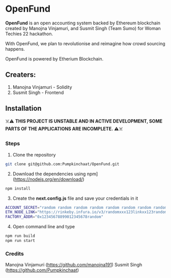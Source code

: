 # OpenFund

**OpenFund** is an open accounting system backed by Ethereum blockchain created by Manojna Vinjamuri, and Susmit Singh (Team Sumo) for Woman Techies 22 hackathon.

With OpenFund, we plan to revolutionise and reimagine how crowd sourcing happens.

OpenFund is powered by Etherium Blockchain.

## Creaters:
1. Manojna Vinjamuri - Solidity
2. Susmit Singh - Frontend

## Installation

☠️⚠️ **THIS PROJECT IS UNSTABLE AND IN ACTIVE DEVELOPMENT, SOME PARTS OF THE APPLICATIONS ARE INCOMPLETE.** ⚠️☠️

### **Steps**

1. Clone the repository
```bash
git clone git@github.com:Pumpkinchaat/OpenFund.git
```
2. Download the dependencies using npm](https://nodejs.org/en/download/)
```bash
npm install
```
3. Create the __next.config.js__ file and save your credentials in it 
```bash
ACCOUNT_SECRET="random random random random random random random random random random random random"
ETH_NODE_LINK="https://rinkeby.infura.io/v3/randomxxx123linkxx123random"
FACTORY_ADDR="0x12345678899012345678random"
```
4. Open command line and type
```bash
npm run build
npm run start
```

### Credits
Manojna Vinjamuri (https://github.com/manojna191)
Susmit Singh (https://github.com/Pumpkinchaat)
